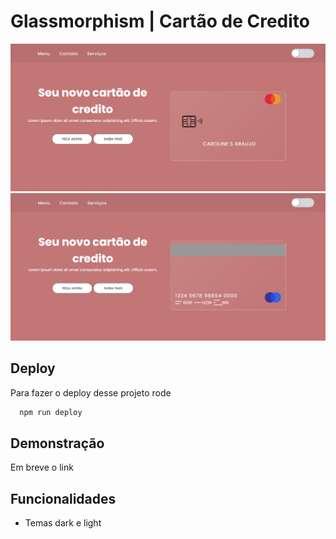 
# Glassmorphism | Cartão de Credito

<img src="/imagem/frente.png" alt="Frente do cartão">

<img src="/imagem/verso.png" alt="Verso do cartão">


## Deploy

Para fazer o deploy desse projeto rode

```bash
  npm run deploy
```


## Demonstração

Em breve o link


## Funcionalidades

- Temas dark e light


